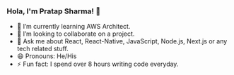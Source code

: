 ### Hola, I'm Pratap Sharma! 👋

- 🌱 I’m currently learning AWS Architect.
- 👯 I’m looking to collaborate on a project.
- 💬 Ask me about React, React-Native, JavaScript, Node.js, Next.js or any tech related stuff.
- 😄 Pronouns: He/His
- ⚡ Fun fact: I spend over 8 hours writing code everyday.

<!--
**yoryi/yoryi** is a ✨ _special_ ✨ repository because its `README.md` (this file) appears on your GitHub profile.

Here are some ideas to get you started:

- 🔭 I’m currently working on ...
- 🌱 I’m currently learning ...
- 👯 I’m looking to collaborate on ...
- 🤔 I’m looking for help with ...
- 💬 Ask me about ...
- 📫 How to reach me: ...
- 😄 Pronouns: ...
- ⚡ Fun fact: ...
-->
